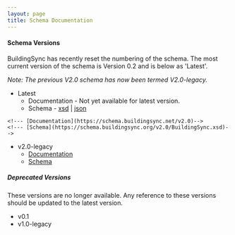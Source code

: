 ```yaml
---
layout: page
title: Schema Documentation
---
```


#### Schema Versions

BuildingSync has recently reset the numbering of the schema. The most 
current version of the schema is Version 0.2 and is below as 'Latest'. 

*Note: The previous V2.0 schema has now been termed V2.0-legacy.*


- Latest
    - Documentation - Not yet available for latest version. 
    - Schema - [xsd][xsd-latest] | [json][json-latest]
<!--- v0.2-->
    <!--- [Documentation](https://schema.buildingsync.net/v2.0)-->
    <!--- [Schema](https://schema.buildingsync.org/v2.0/BuildingSync.xsd)-->
- v2.0-legacy 
    - [Documentation](https://schema.buildingsync.net/v2.0-legacy)
    - [Schema](https://schema.buildingsync.net/v2.0-legacy/BuildingSync.xsd)
    
##### Deprecated Versions

These versions are no longer available. Any reference to these versions
should be updated to the latest version.

- v0.1
- v1.0-legacy


[xsd-latest]: https://schema.buildingsync.net/latest/develop/BuildingSync.xsd
[json-latest]: https://schema.buildingsync.net/latest/develop/BuildingSync.json
